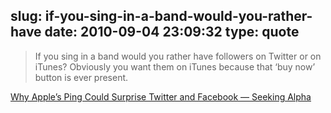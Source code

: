 slug: if-you-sing-in-a-band-would-you-rather-have
date: 2010-09-04 23:09:32
type: quote
---

> If you sing in a band would you rather have followers on Twitter or on iTunes? Obviously you want them on iTunes because that ‘buy now’ button is ever present.

[Why Apple’s Ping Could Surprise Twitter and Facebook — Seeking Alpha](http://seekingalpha.com/article/223453-why-apple-s-ping-could-surprise-twitter-and-facebook?source=feed)
